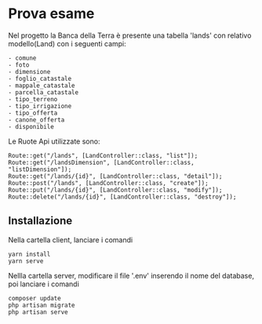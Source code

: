 # Prova esame

Nel progetto la Banca della Terra è presente una tabella 'lands' con relativo modello(Land) con i seguenti campi:

    - comune
    - foto
    - dimensione
    - foglio_catastale
    - mappale_catastale
    - parcella_catastale
    - tipo_terreno
    - tipo_irrigazione
    - tipo_offerta
    - canone_offerta
    - disponibile  

Le Ruote Api utilizzate sono:
```
Route::get("/lands", [LandController::class, "list"]);
Route::get("/landsDimension", [LandController::class, "listDimension"]);
Route::get("/lands/{id}", [LandController::class, "detail"]);
Route::post("/lands", [LandController::class, "create"]);
Route::put("/lands/{id}", [LandController::class, "modify"]);
Route::delete("/lands/{id}", [LandController::class, "destroy"]);
```

## Installazione

Nella cartella client, lanciare i comandi
```
yarn install
yarn serve
```

Nellla cartella server, modificare il file '.env' inserendo il nome del database, poi lanciare i comandi
```
composer update
php artisan migrate
php artisan serve
```

